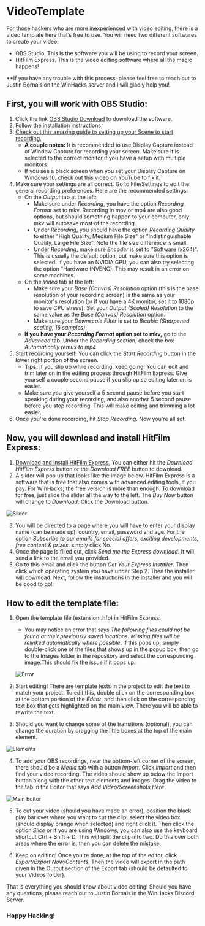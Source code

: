 # VideoTemplate

For those hackers who are more inexperienced with video editing, there is a video template here that’s free to use. You will need two different softwares to create your video:

- OBS Studio. This is the software you will be using to record your screen.
- HitFilm Express. This is the video editing software where all the magic happens!

**If you have any trouble with this process, please feel free to reach out to Justin Bornais on the WinHacks server and I will gladly help you!

## First, you will work with OBS Studio:

1. Click the link [OBS Studio Download](https://obsproject.com/) to download the software.
2. Follow the installation instructions.
3. [Check out this amazing guide to setting up your Scene to start recording.](https://www.youtube.com/watch?v=Muk9LfEWHeU)
   - **A couple notes:** It is recommended to use Display Capture instead of Window Capture for recording your screen. Make sure it is selected to the correct monitor if you have a setup with multiple monitors.
   - If you see a black screen when you set your Display Capture on Windows 10, [check out this video on YouTube to fix it.](https://www.youtube.com/watch?v=awXP6_kDii4)
4. Make sure your settings are all correct. Go to File/Settings to edit the general recording preferences. Here are the recommended settings:
   - On the *Output* tab at the left:
     - Make sure under *Recording*, you have the option *Recording Format* set to mkv. Recording in mov or mp4 are also good options, but should something happen to your computer, only mkv will autosave most of the recording.
     - Under *Recording*, you should have the option *Recording Quality* to either "High Quality, Medium File Size" or "Indistinguishable Quality, Large File Size". Note the file size difference is small.
     - Under *Recording*, make sure *Encoder* is set to "Software (x264)". This is usually the default option, but make sure this option is selected. If you have an NVIDIA GPU, you can also try selecting the option "Hardware (NVENC). This may result in an error on some machines.
   - On the *Video* tab at the left:
     - Make sure your *Base (Canvas) Resolution* option (this is the base resolution of your recording screen) is the same as your monitor's resolution (or if you have a 4K monitor, set it to 1080p to save CPU stress). Set your *Output (Scaled) Resolution* to the same value as the *Base (Canvas) Resolution* option.
     - Make sure your *Downscale Filter* is set to *Bicubic (Sharpened scaling, 16 samples)*.
   - **If you have your _Recording Format_ option set to mkv,** go to the *Advanced* tab. Under the *Recording* section, check the box *Automatically remux to mp4*.
5. Start recording yourself! You can click the *Start Recording* button in the lower right portion of the screen.
   - **Tips:** If you slip up while recording, keep going! You can edit and trim later on in the editing process through HitFilm Express. Give yourself a couple second pause if you slip up so editing later on is easier.
   - Make sure you give yourself a 5 second pause before you start speaking during your recording, and also another 5 second pause before you stop recording. This will make editing and trimming a lot easier.
6. Once you're done recording, hit *Stop Recording*. Now you're all set!

## Now, you will download and install HitFilm Express:

1. [Download and install HitFilm Express.](https://fxhome.com/product/hitfilm-express) You can either hit the *Download HitFilm Express* button or the *Download FREE* button to download.
2. A slider will pop up that looks like the image below. HitFilm Express is a software that is free that also comes with advanced editing tools, if you pay. For WinHacks, the free version is more than enough. To download for free, just slide the slider all the way to the left. The *Buy Now* button will change to *Download*. Click the Download button.

![Slider](https://drive.google.com/uc?export=view&id=1OhabHYrA7fsGonwe1pyriEbGry5JnRhr)

3. You will be directed to a page where you will have to enter your display name (can be made up), country, email, password and age. For the option *Subscribe to our emails for special offers, exciting developments, free content & prizes.* simply click No.
4. Once the page is filled out, click *Send me the Express download*. It will send a link to the email you provided.
5. Go to this email and click the button *Get Your Express Installer*. Then click which operating system you have under Step 2. Then the installer will download. Next, follow the instructions in the installer and you will be good to go!

## How to edit the template file:

1. Open the template file (extension .hfp) in HitFilm Express.
   - You may notice an error that says *The following files could not be found at their previously saved locations. Missing files will be relinked automatically where possible*. If this pops up, simply double-click one of the files that shows up in the popup box, then go to the Images folder in the repository and select the corresponding image.This should fix the issue if it pops up.
   
   ![Error](http://drive.google.com/uc?export=view&id=1BR_cr4J3ibV9qSJxsX7LHncG1XHKEMgK)
2. Start editing! There are template texts in the project to edit the text to match your project. To edit this, double click on the corresponding box at the bottom portion of the *Editor*, and then click on the corresponding text box that gets highlighted on the main view. There you will be able to rewrite the text.
3. Should you want to change some of the transitions (optional), you can change the duration by dragging the little boxes at the top of the main element.

![Elements](https://drive.google.com/uc?export=view&id=1BiOp4TPy8cSzeUnBVdgXu_w2WFlumobX)

4. To add your OBS recordings, near the bottom-left corner of the screen, there should be a *Media* tab with a button *Import*. Click *Import* and then find your video recording. The video should show up below the Import button along with the other text elements and images. Drag the video to the tab in the Editor that says *Add Video/Screenshots Here*.

![Main Editor](https://drive.google.com/uc?export=view&id=1O3_CRZTNOjT7pguLoWenOXsUy7ryubzj)

5. To cut your video (should you have made an error), position the black play bar over where you want to cut the clip, select the video box (should display orange when selected) and right click it. Then click the option *Slice* or if you are using Windows, you can also use the keyboard shortcut Ctrl + Shift + D. This will split the clip into two. Do this over both areas where the error is, then you can delete the mistake.

6. Keep on editing! Once you're done, at the top of the editor, click *Export/Export Now/Contents*. Then the video will export in the path given in the Output section of the Export tab (should be defaulted to your Videos folder).

That is everything you should know about video editing! Should you have any questions, please reach out to Justin Bornais in the WinHacks Discord Server.

### Happy Hacking!